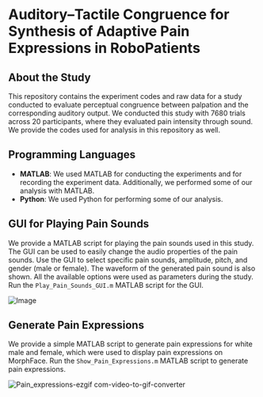 # Auditory–Tactile Congruence for Synthesis of Adaptive Pain Expressions in RoboPatients

## About the Study

This repository contains the experiment codes and raw data for a study conducted to evaluate perceptual congruence between palpation and the corresponding auditory output. We conducted this study with 7680 trials across 20 participants, where they evaluated pain intensity through sound. We provide the codes used for analysis in this repository as well.

## Programming Languages 

- **MATLAB**: We used MATLAB for conducting the experiments and for recording the experiment data. Additionally, we performed some of our analysis with MATLAB.
- **Python**: We used Python for performing some of our analysis.

## GUI for Playing Pain Sounds 
We provide a MATLAB script for playing the pain sounds used in this study. The GUI can be used to easily change the audio properties of the pain sounds. Use the GUI to select specific pain sounds, amplitude, pitch, and gender (male or female). The waveform of the generated pain sound is also shown. All the available options were used as parameters during the study. Run the ```Play_Pain_Sounds_GUI.m``` MATLAB script for the GUI.   

![Image](https://github.com/user-attachments/assets/e52e4c75-8b60-40e9-b3d7-4952aeb0d9d6)

## Generate Pain Expressions
We provide a simple MATLAB script to generate pain expressions for white male and female, which were used to display pain expressions on MorphFace. Run the ```Show_Pain_Expressions.m``` MATLAB script to generate pain expressions.

![Pain_expressions-ezgif com-video-to-gif-converter](https://github.com/user-attachments/assets/0ef343fb-f6a5-44f6-8030-0403c1dbd89b)
